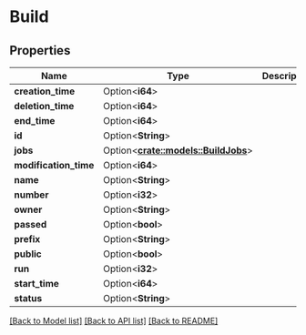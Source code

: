 # Build

## Properties

Name | Type | Description | Notes
------------ | ------------- | ------------- | -------------
**creation_time** | Option<**i64**> |  | [optional]
**deletion_time** | Option<**i64**> |  | [optional]
**end_time** | Option<**i64**> |  | [optional]
**id** | Option<**String**> |  | [optional]
**jobs** | Option<[**crate::models::BuildJobs**](Build_jobs.md)> |  | [optional]
**modification_time** | Option<**i64**> |  | [optional]
**name** | Option<**String**> |  | [optional]
**number** | Option<**i32**> |  | [optional]
**owner** | Option<**String**> |  | [optional]
**passed** | Option<**bool**> |  | [optional]
**prefix** | Option<**String**> |  | [optional]
**public** | Option<**bool**> |  | [optional]
**run** | Option<**i32**> |  | [optional]
**start_time** | Option<**i64**> |  | [optional]
**status** | Option<**String**> |  | [optional]

[[Back to Model list]](../README.md#documentation-for-models) [[Back to API list]](../README.md#documentation-for-api-endpoints) [[Back to README]](../README.md)


